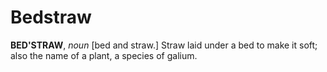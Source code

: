 # Bedstraw

**BED'STRAW**, _noun_ \[bed and straw.\] Straw laid under a bed to make it soft; also the name of a plant, a species of galium.
